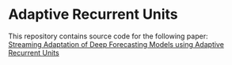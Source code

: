 # Adaptive Recurrent Units

This repository contains source code for the following paper:<br>
[Streaming Adaptation of Deep Forecasting Models using Adaptive Recurrent Units](https://dl.acm.org/doi/pdf/10.1145/3292500.3330996?casa_token=xpo7NVMilcgAAAAA:VpXl9zhB39h_71c484fA9fwio0f_hgBZ3CfEt_GR-ccVMMgY4fzjyuvYgEOq88kyS4RgmvO-z7U)


